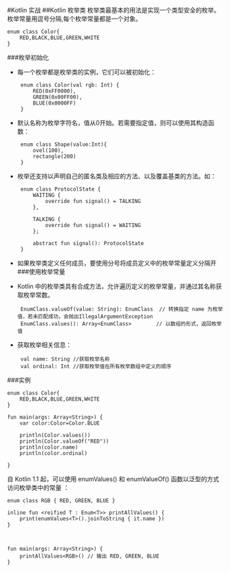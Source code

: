 #Kotlin 实战
##Kotlin 枚举类
枚举类最基本的用法是实现一个类型安全的枚举。枚举常量用逗号分隔,每个枚举常量都是一个对象。

	enum class Color{
	    RED,BLACK,BLUE,GREEN,WHITE
	}
###枚举初始化
 - 每一个枚举都是枚举类的实例，它们可以被初始化：
 
		enum class Color(val rgb: Int) {
		    RED(0xFF0000),
		    GREEN(0x00FF00),
		    BLUE(0x0000FF)
		}
 - 默认名称为枚举字符名，值从0开始。若需要指定值，则可以使用其构造函数：

		enum class Shape(value:Int){
		    ovel(100),
		    rectangle(200)
		}
 - 枚举还支持以声明自己的匿名类及相应的方法、以及覆盖基类的方法。如：

		enum class ProtocolState {
		    WAITING {
		        override fun signal() = TALKING
		    },
		
		    TALKING {
		        override fun signal() = WAITING
		    };
		
		    abstract fun signal(): ProtocolState
		}
 - 如果枚举类定义任何成员，要使用分号将成员定义中的枚举常量定义分隔开
###使用枚举常量
 - Kotlin 中的枚举类具有合成方法，允许遍历定义的枚举常量，并通过其名称获取枚举常数。
  
		EnumClass.valueOf(value: String): EnumClass  // 转换指定 name 为枚举值，若未匹配成功，会抛出IllegalArgumentException
		EnumClass.values(): Array<EnumClass>        // 以数组的形式，返回枚举值
 - 获取枚举相关信息：

		val name: String //获取枚举名称
		val ordinal: Int //获取枚举值在所有枚举数组中定义的顺序
###实例

	enum class Color{
	    RED,BLACK,BLUE,GREEN,WHITE
	}
	
	fun main(args: Array<String>) {
	    var color:Color=Color.BLUE
	
	    println(Color.values())
	    println(Color.valueOf("RED"))
	    println(color.name)
	    println(color.ordinal)
	
	}
自 Kotlin 1.1 起，可以使用 enumValues<T>() 和 enumValueOf<T>() 函数以泛型的方式访问枚举类中的常量 ：

	enum class RGB { RED, GREEN, BLUE }
	
	inline fun <reified T : Enum<T>> printAllValues() {
	    print(enumValues<T>().joinToString { it.name })
	}
	
	
	
	fun main(args: Array<String>) {
	    printAllValues<RGB>() // 输出 RED, GREEN, BLUE
	}
